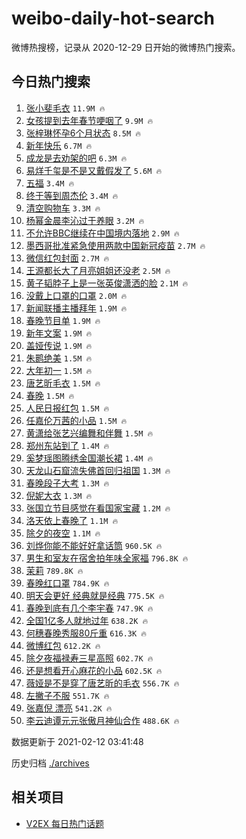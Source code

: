 # weibo-daily-hot-search

微博热搜榜，记录从 2020-12-29 日开始的微博热门搜索。

## 今日热门搜索

<!-- BEGIN -->

1. [张小斐毛衣](https://s.weibo.com/weibo?q=%23%E5%BC%A0%E5%B0%8F%E6%96%90%E6%AF%9B%E8%A1%A3%23&Refer=top) `11.9M 🔥`
1. [女孩提到去年春节哽咽了](https://s.weibo.com/weibo?q=%23%E5%A5%B3%E5%AD%A9%E6%8F%90%E5%88%B0%E5%8E%BB%E5%B9%B4%E6%98%A5%E8%8A%82%E5%93%BD%E5%92%BD%E4%BA%86%23&Refer=top) `9.9M 🔥`
1. [张梓琳怀孕6个月状态](https://s.weibo.com/weibo?q=%23%E5%BC%A0%E6%A2%93%E7%90%B3%E6%80%80%E5%AD%956%E4%B8%AA%E6%9C%88%E7%8A%B6%E6%80%81%23&Refer=top) `8.5M 🔥`
1. [新年快乐](https://s.weibo.com/weibo?q=%E6%96%B0%E5%B9%B4%E5%BF%AB%E4%B9%90&Refer=top) `6.7M 🔥`
1. [成龙是去劝架的吧](https://s.weibo.com/weibo?q=%E6%88%90%E9%BE%99%E6%98%AF%E5%8E%BB%E5%8A%9D%E6%9E%B6%E7%9A%84%E5%90%A7&Refer=top) `6.3M 🔥`
1. [易烊千玺是不是又戴假发了](https://s.weibo.com/weibo?q=%23%E6%98%93%E7%83%8A%E5%8D%83%E7%8E%BA%E6%98%AF%E4%B8%8D%E6%98%AF%E5%8F%88%E6%88%B4%E5%81%87%E5%8F%91%E4%BA%86%23&Refer=top) `5.6M 🔥`
1. [五福](https://s.weibo.com/weibo?q=%E4%BA%94%E7%A6%8F&Refer=top) `3.4M 🔥`
1. [终于等到周杰伦](https://s.weibo.com/weibo?q=%E7%BB%88%E4%BA%8E%E7%AD%89%E5%88%B0%E5%91%A8%E6%9D%B0%E4%BC%A6&Refer=top) `3.4M 🔥`
1. [清空购物车](https://s.weibo.com/weibo?q=%E6%B8%85%E7%A9%BA%E8%B4%AD%E7%89%A9%E8%BD%A6&Refer=top) `3.3M 🔥`
1. [杨幂金晨李沁过于养眼](https://s.weibo.com/weibo?q=%23%E6%9D%A8%E5%B9%82%E9%87%91%E6%99%A8%E6%9D%8E%E6%B2%81%E8%BF%87%E4%BA%8E%E5%85%BB%E7%9C%BC%23&Refer=top) `3.2M 🔥`
1. [不允许BBC继续在中国境内落地](https://s.weibo.com/weibo?q=%23%E4%B8%8D%E5%85%81%E8%AE%B8BBC%E7%BB%A7%E7%BB%AD%E5%9C%A8%E4%B8%AD%E5%9B%BD%E5%A2%83%E5%86%85%E8%90%BD%E5%9C%B0%23&Refer=top) `2.9M 🔥`
1. [墨西哥批准紧急使用两款中国新冠疫苗](https://s.weibo.com/weibo?q=%E5%A2%A8%E8%A5%BF%E5%93%A5%E6%89%B9%E5%87%86%E7%B4%A7%E6%80%A5%E4%BD%BF%E7%94%A8%E4%B8%A4%E6%AC%BE%E4%B8%AD%E5%9B%BD%E6%96%B0%E5%86%A0%E7%96%AB%E8%8B%97&Refer=top) `2.7M 🔥`
1. [微信红包封面](https://s.weibo.com/weibo?q=%23%E5%BE%AE%E4%BF%A1%E7%BA%A2%E5%8C%85%E5%B0%81%E9%9D%A2%23&Refer=top) `2.7M 🔥`
1. [王源都长大了月亮姐姐还没老](https://s.weibo.com/weibo?q=%E7%8E%8B%E6%BA%90%E9%83%BD%E9%95%BF%E5%A4%A7%E4%BA%86%E6%9C%88%E4%BA%AE%E5%A7%90%E5%A7%90%E8%BF%98%E6%B2%A1%E8%80%81&Refer=top) `2.5M 🔥`
1. [黄子韬脖子上是一张英俊潇洒的脸](https://s.weibo.com/weibo?q=%23%E9%BB%84%E5%AD%90%E9%9F%AC%E8%84%96%E5%AD%90%E4%B8%8A%E6%98%AF%E4%B8%80%E5%BC%A0%E8%8B%B1%E4%BF%8A%E6%BD%87%E6%B4%92%E7%9A%84%E8%84%B8%23&Refer=top) `2.1M 🔥`
1. [没戴上口罩的口罩](https://s.weibo.com/weibo?q=%E6%B2%A1%E6%88%B4%E4%B8%8A%E5%8F%A3%E7%BD%A9%E7%9A%84%E5%8F%A3%E7%BD%A9&Refer=top) `2.0M 🔥`
1. [新闻联播主播拜年](https://s.weibo.com/weibo?q=%23%E6%96%B0%E9%97%BB%E8%81%94%E6%92%AD%E4%B8%BB%E6%92%AD%E6%8B%9C%E5%B9%B4%23&Refer=top) `1.9M 🔥`
1. [春晚节目单](https://s.weibo.com/weibo?q=%23%E6%98%A5%E6%99%9A%E8%8A%82%E7%9B%AE%E5%8D%95%23&Refer=top) `1.9M 🔥`
1. [新年文案](https://s.weibo.com/weibo?q=%E6%96%B0%E5%B9%B4%E6%96%87%E6%A1%88&Refer=top) `1.9M 🔥`
1. [盖娅传说](https://s.weibo.com/weibo?q=%E7%9B%96%E5%A8%85%E4%BC%A0%E8%AF%B4&Refer=top) `1.9M 🔥`
1. [朱鹮绝美](https://s.weibo.com/weibo?q=%23%E6%9C%B1%E9%B9%AE%E7%BB%9D%E7%BE%8E%23&Refer=top) `1.5M 🔥`
1. [大年初一](https://s.weibo.com/weibo?q=%E5%A4%A7%E5%B9%B4%E5%88%9D%E4%B8%80&Refer=top) `1.5M 🔥`
1. [唐艺昕毛衣](https://s.weibo.com/weibo?q=%E5%94%90%E8%89%BA%E6%98%95%E6%AF%9B%E8%A1%A3&Refer=top) `1.5M 🔥`
1. [春晚](https://s.weibo.com/weibo?q=%E6%98%A5%E6%99%9A&Refer=top) `1.5M 🔥`
1. [人民日报红包](https://s.weibo.com/weibo?q=%23%E4%BA%BA%E6%B0%91%E6%97%A5%E6%8A%A5%E7%BA%A2%E5%8C%85%23&Refer=top) `1.5M 🔥`
1. [任嘉伦万茜的小品](https://s.weibo.com/weibo?q=%E4%BB%BB%E5%98%89%E4%BC%A6%E4%B8%87%E8%8C%9C%E7%9A%84%E5%B0%8F%E5%93%81&Refer=top) `1.5M 🔥`
1. [黄潇给张艺兴编舞和伴舞](https://s.weibo.com/weibo?q=%23%E9%BB%84%E6%BD%87%E7%BB%99%E5%BC%A0%E8%89%BA%E5%85%B4%E7%BC%96%E8%88%9E%E5%92%8C%E4%BC%B4%E8%88%9E%23&Refer=top) `1.5M 🔥`
1. [郑州东站到了](https://s.weibo.com/weibo?q=%23%E9%83%91%E5%B7%9E%E4%B8%9C%E7%AB%99%E5%88%B0%E4%BA%86%23&Refer=top) `1.4M 🔥`
1. [奚梦瑶图腾绣金国潮长裙](https://s.weibo.com/weibo?q=%23%E5%A5%9A%E6%A2%A6%E7%91%B6%E5%9B%BE%E8%85%BE%E7%BB%A3%E9%87%91%E5%9B%BD%E6%BD%AE%E9%95%BF%E8%A3%99%23&Refer=top) `1.4M 🔥`
1. [天龙山石窟流失佛首回归祖国](https://s.weibo.com/weibo?q=%23%E5%A4%A9%E9%BE%99%E5%B1%B1%E7%9F%B3%E7%AA%9F%E6%B5%81%E5%A4%B1%E4%BD%9B%E9%A6%96%E5%9B%9E%E5%BD%92%E7%A5%96%E5%9B%BD%23&Refer=top) `1.3M 🔥`
1. [春晚段子大考](https://s.weibo.com/weibo?q=%E6%98%A5%E6%99%9A%E6%AE%B5%E5%AD%90%E5%A4%A7%E8%80%83&Refer=top) `1.3M 🔥`
1. [倪妮大衣](https://s.weibo.com/weibo?q=%23%E5%80%AA%E5%A6%AE%E5%A4%A7%E8%A1%A3%23&Refer=top) `1.3M 🔥`
1. [张国立节目感觉在看国家宝藏](https://s.weibo.com/weibo?q=%23%E5%BC%A0%E5%9B%BD%E7%AB%8B%E8%8A%82%E7%9B%AE%E6%84%9F%E8%A7%89%E5%9C%A8%E7%9C%8B%E5%9B%BD%E5%AE%B6%E5%AE%9D%E8%97%8F%23&Refer=top) `1.2M 🔥`
1. [洛天依上春晚了](https://s.weibo.com/weibo?q=%E6%B4%9B%E5%A4%A9%E4%BE%9D%E4%B8%8A%E6%98%A5%E6%99%9A%E4%BA%86&Refer=top) `1.1M 🔥`
1. [除夕的夜空](https://s.weibo.com/weibo?q=%23%E9%99%A4%E5%A4%95%E7%9A%84%E5%A4%9C%E7%A9%BA%23&Refer=top) `1.1M 🔥`
1. [刘烨你能不能好好拿话筒](https://s.weibo.com/weibo?q=%E5%88%98%E7%83%A8%E4%BD%A0%E8%83%BD%E4%B8%8D%E8%83%BD%E5%A5%BD%E5%A5%BD%E6%8B%BF%E8%AF%9D%E7%AD%92&Refer=top) `960.5K 🔥`
1. [男生和室友在宿舍拍年味全家福](https://s.weibo.com/weibo?q=%23%E7%94%B7%E7%94%9F%E5%92%8C%E5%AE%A4%E5%8F%8B%E5%9C%A8%E5%AE%BF%E8%88%8D%E6%8B%8D%E5%B9%B4%E5%91%B3%E5%85%A8%E5%AE%B6%E7%A6%8F%23&Refer=top) `796.8K 🔥`
1. [茉莉](https://s.weibo.com/weibo?q=%E8%8C%89%E8%8E%89&Refer=top) `789.8K 🔥`
1. [春晚红口罩](https://s.weibo.com/weibo?q=%23%E6%98%A5%E6%99%9A%E7%BA%A2%E5%8F%A3%E7%BD%A9%23&Refer=top) `784.9K 🔥`
1. [明天会更好 经典就是经典](https://s.weibo.com/weibo?q=%E6%98%8E%E5%A4%A9%E4%BC%9A%E6%9B%B4%E5%A5%BD%20%E7%BB%8F%E5%85%B8%E5%B0%B1%E6%98%AF%E7%BB%8F%E5%85%B8&Refer=top) `775.5K 🔥`
1. [春晚到底有几个李宇春](https://s.weibo.com/weibo?q=%E6%98%A5%E6%99%9A%E5%88%B0%E5%BA%95%E6%9C%89%E5%87%A0%E4%B8%AA%E6%9D%8E%E5%AE%87%E6%98%A5&Refer=top) `747.9K 🔥`
1. [全国1亿多人就地过年](https://s.weibo.com/weibo?q=%23%E5%85%A8%E5%9B%BD1%E4%BA%BF%E5%A4%9A%E4%BA%BA%E5%B0%B1%E5%9C%B0%E8%BF%87%E5%B9%B4%23&Refer=top) `638.2K 🔥`
1. [何穗春晚秀服80斤重](https://s.weibo.com/weibo?q=%23%E4%BD%95%E7%A9%97%E6%98%A5%E6%99%9A%E7%A7%80%E6%9C%8D80%E6%96%A4%E9%87%8D%23&Refer=top) `616.3K 🔥`
1. [微博红包](https://s.weibo.com/weibo?q=%E5%BE%AE%E5%8D%9A%E7%BA%A2%E5%8C%85&Refer=top) `612.2K 🔥`
1. [除夕夜福禄寿三星高照](https://s.weibo.com/weibo?q=%23%E9%99%A4%E5%A4%95%E5%A4%9C%E7%A6%8F%E7%A6%84%E5%AF%BF%E4%B8%89%E6%98%9F%E9%AB%98%E7%85%A7%23&Refer=top) `602.7K 🔥`
1. [还是想看开心麻花的小品](https://s.weibo.com/weibo?q=%23%E8%BF%98%E6%98%AF%E6%83%B3%E7%9C%8B%E5%BC%80%E5%BF%83%E9%BA%BB%E8%8A%B1%E7%9A%84%E5%B0%8F%E5%93%81%23&Refer=top) `602.5K 🔥`
1. [薇娅是不是穿了唐艺昕的毛衣](https://s.weibo.com/weibo?q=%E8%96%87%E5%A8%85%E6%98%AF%E4%B8%8D%E6%98%AF%E7%A9%BF%E4%BA%86%E5%94%90%E8%89%BA%E6%98%95%E7%9A%84%E6%AF%9B%E8%A1%A3&Refer=top) `556.7K 🔥`
1. [左撇子不服](https://s.weibo.com/weibo?q=%23%E5%B7%A6%E6%92%87%E5%AD%90%E4%B8%8D%E6%9C%8D%23&Refer=top) `551.7K 🔥`
1. [张嘉倪 漂亮](https://s.weibo.com/weibo?q=%E5%BC%A0%E5%98%89%E5%80%AA%20%E6%BC%82%E4%BA%AE&Refer=top) `541.2K 🔥`
1. [李云迪谭元元张傲月神仙合作](https://s.weibo.com/weibo?q=%E6%9D%8E%E4%BA%91%E8%BF%AA%E8%B0%AD%E5%85%83%E5%85%83%E5%BC%A0%E5%82%B2%E6%9C%88%E7%A5%9E%E4%BB%99%E5%90%88%E4%BD%9C&Refer=top) `488.6K 🔥`

数据更新于 2021-02-12 03:41:48

<!-- END -->

历史归档 [./archives](./archives)

## 相关项目

- [V2EX 每日热门话题](https://github.com/realLeonardo/v2ex-daily-hot-topic)
